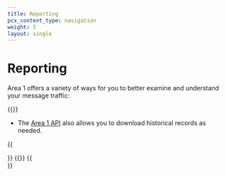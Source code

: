 ```yaml
---
title: Reporting
pcx_content_type: navigation
weight: 5
layout: single
---
```


# Reporting

Area 1 offers a variety of ways for you to better examine and understand your message traffic:

{{<directory-listing showDescriptions=true char_limit=300 >}}
- The [Area 1 API](/email-security/api/) also allows you to download historical records as needed.

{{<Aside type="note">}} {{<render file="_timestamp.md">}} {{</Aside>}}